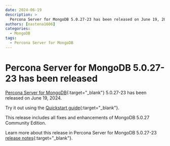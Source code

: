 ```yaml
---
date: 2024-06-19
description: >
  Percona Server for MongoDB 5.0.27-23 has been released on June 19, 2024.
authors: [nastena1606]
categories:
  - MongoDB
tags:
  - Percona Server for MongoDB
---
```


# Percona Server for MongoDB 5.0.27-23 has been released

<!-- more -->

[Percona Server for MongoDB](https://docs.percona.com/percona-server-for-mongodb/5.0/index.html){:target="_blank"} 5.0.27-23 has been released on June 19, 2024.

Try it out using the [Quickstart guide](https://docs.percona.com/percona-server-for-mongodb/5.0/install/index.html){:target="_blank"}. 

This release includes all fixes and enhancements of MongoDB 5.0.27 Community Edition.

Learn more about this release in Percona Server for MongoDB 5.0.27-23 [release notes](https://docs.percona.com/percona-server-for-mongodb/5.0/release_notes/5.0.27-23.html){:target="_blank"}.

